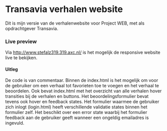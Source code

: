 # Transavia verhalen website
Dit is mijn versie van de verhalenwebsite voor Project WEB, met als opdrachtgever Transavia.

### Live preview
Via http://www.stefalz319.319.axc.nl/ is het mogelijk de responsive website live te bekijken.

#### Uitleg
De code is van commentaar. 
Binnen de index.html is het mogelijk om voor de gebruiker om een verhaal tot favorieten toe te voegen en het verhaal te beoordelen.
Ook bevat index.html met het overzicht van alle verhalen hover transities bij de verhalen en buttons.
Het beoordelingsformulier bevat tevens ook hover en feedback states.
Het formulier waarmee de gebruiker zich inlogt (login.html) heeft verschillende validatie states binnen het formulier zelf. Het beschikt over een error state waarbij het formulier feedback aan de gebruiker geeft wanneer een ongeldig emailadres is ingevuld.


